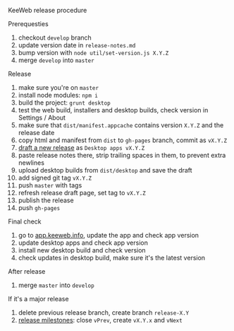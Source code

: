 KeeWeb release procedure

Prerequesties

1. checkout `develop` branch
2. update version date in `release-notes.md`
3. bump version with `node util/set-version.js X.Y.Z`
4. merge `develop` into `master`

Release

1. make sure you're on `master`
2. install node modules: `npm i`
3. build the project: `grunt desktop`
4. test the web build, installers and desktop builds, check version in Settings / About
5. make sure that `dist/manifest.appcache` contains version `X.Y.Z` and the release date
6. copy html and manifest from `dist` to `gh-pages` branch, commit as `vX.Y.Z`
7. [draft a new release](https://github.com/keeweb/keeweb/releases/new) as `Desktop apps vX.Y.Z`
8. paste release notes there, strip trailing spaces in them, to prevent extra newlines
9. upload desktop builds from `dist/desktop` and save the draft
10. add signed git tag `vX.Y.Z`
11. push `master` with tags
12. refresh release draft page, set tag to `vX.Y.Z`
13. publish the release
14. push `gh-pages`

Final check

1. go to [app.keeweb.info](https://app.keeweb.info), update the app and check app version
2. update desktop apps and check app version
3. install new desktop build and check version
4. check updates in desktop build, make sure it's the latest version

After release

1. merge `master` into `develop`

If it's a major release

1. delete previous release branch, create branch `release-X.Y`
2. [release milestones](https://github.com/keeweb/keeweb/milestones): close `vPrev`, create `vX.Y.x` and `vNext`